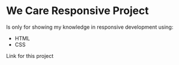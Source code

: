 # We Care Responsive Project
Is only for showing my knowledge in responsive development using:
- HTML
- CSS

Link for this project
